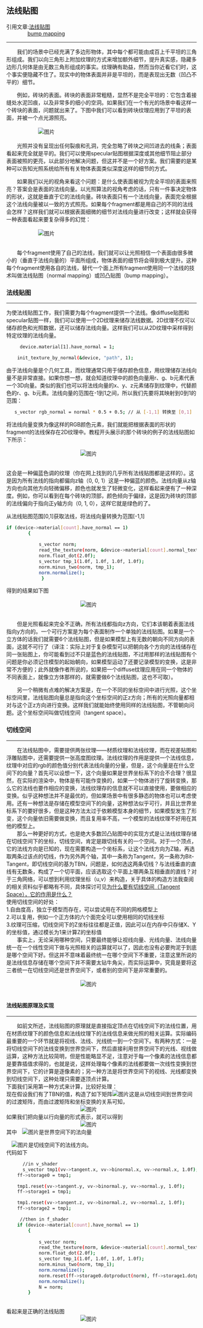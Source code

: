 ## 法线贴图
引用文章:[法线贴图](https://learnopengl-cn.github.io/05%20Advanced%20Lighting/04%20Normal%20Mapping/)</br>
&emsp;&emsp;&emsp;&emsp;[bump mapping](https://blog.csdn.net/yjr3426619/article/details/81022781)</br>
***
&emsp;&emsp;我们的场景中已经充满了多边形物体，其中每个都可能由成百上千平坦的三角形组成。我们以向三角形上附加纹理的方式来增加额外细节，提升真实感，隐藏多边形几何体是由无数三角形组成的事实。纹理确有助益，然而当你近看它们时，这个事实便隐藏不住了。现实中的物体表面并非是平坦的，而是表现出无数（凹凸不平的）细节。<br/>

&emsp;&emsp;例如，砖块的表面。砖块的表面非常粗糙，显然不是完全平坦的：它包含着接缝处水泥凹痕，以及非常多的细小的空洞。如果我们在一个有光的场景中看这样一个砖块的表面，问题就出来了。下图中我们可以看到砖块纹理应用到了平坦的表面，并被一个点光源照亮。<br/><br/>
&emsp;&emsp;&emsp;&emsp;&emsp;&emsp;![图片](https://img-blog.csdnimg.cn/bb6a66236493478a80f0028ec05fe0d8.png?x-oss-process=image/watermark,type_ZHJvaWRzYW5zZmFsbGJhY2s,shadow_50,text_Q1NETiBAZG91c2hhYWFhYQ==,size_20,color_FFFFFF,t_70,g_se,x_16)<br/><br/>
&emsp;&emsp;光照并没有呈现出任何裂痕和孔洞，完全忽略了砖块之间凹进去的线条；表面看起来完全就是平的。我们可以使用specular贴图根据深度或其他细节阻止部分表面被照的更亮，以此部分地解决问题，但这并不是一个好方案。我们需要的是某种可以告知光照系统给所有有关物体表面类似深度这样的细节的方式。<br/>

&emsp;&emsp;如果我们以光的视角来看这个问题：是什么使表面被视为完全平坦的表面来照亮？答案会是表面的法线向量。以光照算法的视角考虑的话，只有一件事决定物体的形状，这就是垂直于它的法线向量。砖块表面只有一个法线向量，表面完全根据这个法线向量被以一致的方式照亮。如果每个fragment都是用自己的不同的法线会怎样？这样我们就可以根据表面细微的细节对法线向量进行改变；这样就会获得一种表面看起来要复杂得多的幻觉：<br/><br/>
&emsp;&emsp;&emsp;&emsp;&emsp;&emsp;![图片](https://learnopengl-cn.github.io/img/05/04/normal_mapping_surfaces.png)<br/><br/>

&emsp;&emsp;每个fragment使用了自己的法线，我们就可以让光照相信一个表面由很多微小的（垂直于法线向量的）平面所组成，物体表面的细节将会得到极大提升。这种每个fragment使用各自的法线，替代一个面上所有fragment使用同一个法线的技术叫做法线贴图（normal mapping）或凹凸贴图（bump mapping）。<br/>



### 法线贴图
***
为使法线贴图工作，我们需要为每个fragment提供一个法线。像diffuse贴图和specular贴图一样，我们可以使用一个2D纹理来储存法线数据。2D纹理不仅可以储存颜色和光照数据，还可以储存法线向量。这样我们可以从2D纹理中采样得到特定纹理的法线向量。
```bash
     device.material[1].have_normal = 1;

	init_texture_by_normal(&device, "path", 1);
```
由于法线向量是个几何工具，而纹理通常只用于储存颜色信息，用纹理储存法线向量不是非常直接。如果你想一想，就会知道纹理中的颜色向量用r、g、b元素代表一个3D向量。类似的我们也可以将法线向量的x、y、z元素储存到纹理中，代替颜色的r、g、b元素。法线向量的范围在-1到1之间，所以我们先要将其映射到0到1的范围：

```bash
   s_vector rgb_normal = normal * 0.5 + 0.5; // 从 [-1,1] 转换至 [0,1]
```

将法线向量变换为像这样的RGB颜色元素，我们就能把根据表面的形状的fragment的法线保存在2D纹理中。教程开头展示的那个砖块的例子的法线贴图如下所示：<br/><br/>
&emsp;&emsp;&emsp;&emsp;&emsp;&emsp;&emsp;&emsp;&emsp;&emsp;&emsp;&emsp;&emsp;&emsp;![图片](https://learnopengl-cn.github.io/img/05/04/normal_mapping_normal_map.png)<br/><br/>

这会是一种偏蓝色调的纹理（你在网上找到的几乎所有法线贴图都是这样的）。这是因为所有法线的指向都偏向z轴（0, 0, 1）这是一种偏蓝的颜色。法线向量从z轴方向也向其他方向轻微偏移，颜色也就发生了轻微变化，这样看起来便有了一种深度。例如，你可以看到在每个砖块的顶部，颜色倾向于偏绿，这是因为砖块的顶部的法线偏向于指向正y轴方向（0, 1, 0），这样它就是绿色的了。<br/>

从法线贴图范围[0,1]获取法线，将法线向量转换为范围[-1,1]<br/>
```bash
if (device->material[count].have_normal == 1)
		{
			
			s_vector norm;
			read_the_texture(norm, &device->material[count].normal_texture, u, v);
			norm.float_dot(2.0f);
			s_vector tmp_1(1.0f, 1.0f, 1.0f, 1.0f);
			norm.minus_two(norm, tmp_1);
			norm.normalize();
             }
```

得到的结果如下图<br/><br/>
&emsp;&emsp;&emsp;&emsp;&emsp;&emsp;&emsp;&emsp;&emsp;&emsp;&emsp;&emsp;&emsp;&emsp;![图片](https://img-blog.csdnimg.cn/ddbd91916edd436fa88687208421d427.png?x-oss-process=image/watermark,type_ZHJvaWRzYW5zZmFsbGJhY2s,shadow_50,text_Q1NETiBAZG91c2hhYWFhYQ==,size_20,color_FFFFFF,t_70,g_se,x_16)<br/><br/>

&emsp;&emsp;但是光照看起来完全不正确，所有法线都指向z方向，它们本该朝着表面法线指向y方向的。一个可行方案是为每个表面制作一个单独的法线贴图。如果是一个立方体的话我们就需要6个法线贴图，但是如果模型上有无数的朝向不同方向的表面，这就不可行了（译注：实际上对于复杂模型可以把朝向各个方向的法线储存在同一张贴图上，你可能看到过不只是蓝色的法线贴图，不过用那样的法线贴图有个问题是你必须记住模型的起始朝向，如果模型运动了还要记录模型的变换，这是非常不方便的；此外就像作者所说的，如果把一个diffuse纹理应用在同一个物体的不同表面上，就像立方体那样的，就需要做6个法线贴图，这也不可取）。<br/>

&emsp;&emsp;另一个稍微有点难的解决方案是，在一个不同的坐标空间中进行光照，这个坐标空间里，法线贴图向量总是指向这个坐标空间的正z方向；所有的光照向量都相对与这个正z方向进行变换。这样我们就能始终使用同样的法线贴图，不管朝向问题。这个坐标空间叫做切线空间（tangent space）。<br/>
### 切线空间
***
&emsp;&emsp;在法线贴图中，需要提供两张纹理——材质纹理和法线纹理，而在视差贴图和浮雕贴图中，还需要提供一张高度图纹理。法线纹理的作用是提供一个法线信息，纹理中对应的rgb的颜色值分别代表法线向量的分量，但是，这个向量是在什么空间下的向量？首先可以设想一下，这个向量如果是世界坐标系下的合不合理？很显然，在实际的渲染中，物体是有可能作变换的，如果一个物体进行了旋转变换，那么它的法线也要作相应的变换，法线纹理存的信息就不可以直接使用，要做相应的变换。似乎这种想法并不是最优的，但如果场景中有很多静态的物体也可以考虑使用。还有一种想法是存储在模型空间下的向量，这种想法似乎可行，并且比世界坐标系下的要好很多，但是这种方法太过于依赖模型本身的细节，如果模型发生了形变，这个向量依旧需要做变换，而且复用率不高，一个模型的法线纹理不好用在其他的模型上。<br/>
&emsp;&emsp;那么一种更好的方式，也是绝大多数凹凸贴图中的实现方式是让法线纹理存储在切线空间下的坐标，切线空间，肯定是跟切线有关的一个空间。对于一个顶点，它的法线方向是已知的，现在需要构造一个坐标系，让这个法线方向为Z轴，再选取两条过该点的切线，作为另外两个轴，其中一条称为Tangent，另一条称为Bit-Tangent，即切线空间的基为TBN，问题是，如何选这两条切线？与法线垂直的直线有无数条，构成了一个切平面，应该选取这个平面上哪两条互相垂直的直线？对于三角网络，可以想到利用纹理坐标（u,v）来构造，关于具体的构造方法我查阅的相关资料似乎都略有不同，具体探讨可见[为什么要有切线空间（Tangent Space），它的作用是什么？](https://www.zhihu.com/question/23706933)<br/>
使用切线空间的好处：<br/>
1.自由度高，独立于模型而存在，可以尝试用在不同的网格模型上<br/>
2.可以复用，例如一个正方体的六个面完全可以使用相同的切线坐标<br/>
3.纹理可压缩，切线空间下的Z坐标往往都是正值，因此可以在内存中只存储X、Y的坐标值，通过模长为1来计算Z的坐标值<br/>
&emsp;&emsp;事实上，无论采用哪种空间，只要最终能够让视线向量、光线向量、法线向量统一在一个线性空间下做与光照相关的运算就可以了，因此也没有必要拘泥于到底是哪个空间下好。但这并不意味着最终统一在哪个空间下不重要，注意这里所说的是法线信息存储在哪个空间下并不需要太钻牛角尖，而实际运算中，究竟是要将这三者统一在切线空间还是世界空间下，或者别的空间下是非常重要的。<br/><br/>
&emsp;&emsp;&emsp;&emsp;&emsp;&emsp;&emsp;&emsp;&emsp;&emsp;&emsp;&emsp;&emsp;&emsp;![图片](https://img-blog.csdn.net/20180712165941950)<br/><br/>

#### 法线贴图原理及实现
***
&emsp;&emsp;如前文所述，法线贴图的原理就是直接指定顶点在切线空间下的法线位置，用在材质纹理下的颜色信息和法线纹理下的法线信息来做光照的相关运算。实际编码最重要的一个环节就是将视线、法线、光线统一到一个空间下。有两种方式：一是将切线空间下的法线变换到世界空间下，然后直接利用世界空间下的光线、视线做运算，这种方法比较简明，但是性能略显不足，注意对于每一个像素的法线信息都是要靠插值求得的，也就是说，这样处理每个像素的法线都要做一次线性变换到世界空间下，它的计算是逐像素的；另一种方法是将世界空间下的视线、光线都变换到切线空间下，这种处理只需要逐顶点计算。<br/>
下面我们采用第一种方式来计算，比较好处理：<br/>
现在假设我们有了TBN的值，构造了如下矩阵![图片](https://img-blog.csdnimg.cn/15624bdfe4374e7d858224a634f5963e.png)这是从切线空间到世界空间的过渡矩阵，而由过渡矩阵和坐标变换的关系可知，<br/>&emsp;&emsp;&emsp;&emsp;&emsp;&emsp;&emsp;&emsp;&emsp;&emsp;&emsp;&emsp;&emsp;&emsp;![图片](https://img-blog.csdnimg.cn/bc4c827e0591498c9048b57542a3b5d0.png)<br/>
如果我们把向量以行向量的形式表示，就可以得到<br/>&emsp;&emsp;&emsp;&emsp;&emsp;&emsp;&emsp;&emsp;&emsp;&emsp;&emsp;&emsp;&emsp;&emsp;![图片](https://img-blog.csdnimg.cn/47553cd2006d4e32b8f70ffbafa131c0.png)<br/>
其中&emsp;![图片](https://img-blog.csdnimg.cn/77bd6159059646c3804b894cc854dbdd.png)是世界空间下的法向量<br/>

&emsp;![图片](https://img-blog.csdnimg.cn/d22e39f4e0244a23a93385c0d012ca4b.png)是切线空间下的法线方向。<br/>
代码如下
```bash
      //in v_shader
      s_vector tmp1(vv->tangent.x, vv->binormal.x, vv->normal.x, 1.0f);
	ff->storage0 = tmp1;

	tmp1.reset(vv->tangent.y, vv->binormal.y, vv->normal.y, 1.0f);
	ff->storage1 = tmp1;

	tmp1.reset(vv->tangent.z, vv->binormal.z, vv->normal.z, 1.0f);
	ff->storage2 = tmp1;

     //then in f_shader
    if (device->material[count].have_normal == 1)
		{
			
			s_vector norm;
			read_the_texture(norm, &device->material[count].normal_texture, u, v);
			norm.float_dot(2.0f);
			s_vector tmp_1(1.0f, 1.0f, 1.0f, 1.0f);
			norm.minus_two(norm, tmp_1);
			norm.normalize();
			norm.reset(ff->storage0.dotproduct(norm), ff->storage1.dotproduct(norm), ff->storage2.dotproduct(norm), 1.0f);
			norm.normalize();
			N = norm;
		}

```
<br/>看起来是正确的法线贴图<br/>&emsp;&emsp;&emsp;&emsp;&emsp;&emsp;&emsp;&emsp;&emsp;&emsp;&emsp;&emsp;&emsp;&emsp;![图片](https://img-blog.csdnimg.cn/5c579865737940c38d62c558b3b03071.png?x-oss-process=image/watermark,type_ZHJvaWRzYW5zZmFsbGJhY2s,shadow_50,text_Q1NETiBAZG91c2hhYWFhYQ==,size_16,color_FFFFFF,t_70,g_se,x_16)<br/>